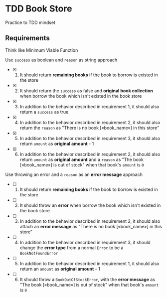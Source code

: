 # TDD Book Store

Practice to TDD mindset

## Requirements

Think like Minimum Viable Function

Use `success` as boolean and `reason` as string approach

- [x] 1) It should return **remaining books** if the book to borrow is existed in the store
- [x] 2) It should return the `success` as false and **original book collection** when borrow the book which isn't existed in the book store
- [x] 3) In addition to the behavior described in requirement 1, it should also return a `success` as true
- [x] 4) In addition to the behavior described in requirement 2, it should also return the `reason` as "There is no book [«book_name»] in this store"
- [x] 5) In addition to the behavior described in requirement 3, it should also return `amount` as **original amount** - 1
- [x] 6) In addition to the behavior described in requirement 2, it should also return `amount` as **original amount** and a `reason` as "The book [«book_name»] is out of stock" when that book's `amount` is `0`

Use throwing an error and a `reason` as an **error message** approach

- [ ] 1) It should return **remaining books** if the book to borrow is existed in the store
- [ ] 2) It should throw an **error** when borrow the book which isn't existed in the book store
- [ ] 3) In addition to the behavior described in requirement 2, it should also attach an **error message** as "There is no book [«book_name»] in this store"
- [ ] 4) In addition to the behavior described in requirement 3, it should change the **error type** from a normal `Error` to be a `BookNotFoundError`
- [ ] 5) In addition to the behavior described in requirement 1, it should also return an `amount` as **original amount** - 1
- [ ] 6) It should throw a `BookOutOfStockError`, with the **error message** as "The book [«book_name»] is out of stock" when that book's `amount` is `0`
